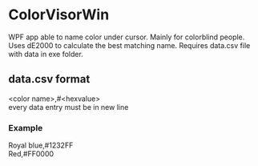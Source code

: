 # ColorVisorWin
WPF app able to name color under cursor. Mainly for colorblind people. 
Uses dE2000 to calculate  the best matching name. 
Requires data.csv file with data in exe folder.

## data.csv format  
<color name\>,#<hexvalue\>  
every data entry must be in new line  
### Example  
Royal blue,#1232FF  
Red,#FF0000
